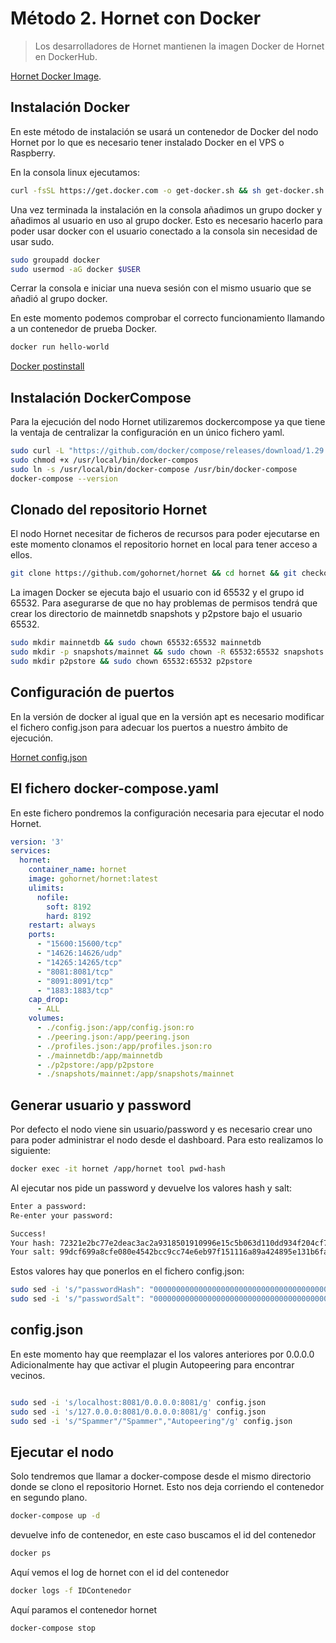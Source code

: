 # Método 2. Hornet con Docker
> Los desarrolladores de Hornet mantienen la imagen Docker de Hornet en DockerHub.

[Hornet Docker Image](https://hub.docker.com/r/gohornet/hornet).

## Instalación Docker

En este método de instalación se usará un contenedor de Docker del nodo Hornet por lo que es necesario tener instalado Docker en el VPS o Raspberry.

En la consola linux ejecutamos:

```sh
curl -fsSL https://get.docker.com -o get-docker.sh && sh get-docker.sh
```
Una vez terminada la instalación en la consola añadimos un grupo docker y añadimos al usuario en uso al grupo docker.
Esto es necesario hacerlo para poder usar docker con el usuario conectado a la consola sin necesidad de usar sudo.

```sh
sudo groupadd docker
sudo usermod -aG docker $USER
```

Cerrar la consola e iniciar una nueva sesión con el mismo usuario que se añadió al grupo docker.

En este momento podemos comprobar el correcto funcionamiento llamando a un contenedor de prueba Docker.

```sh
docker run hello-world
```

[Docker postinstall](https://docs.docker.com/engine/install/linux-postinstall/)

## Instalación DockerCompose

Para la ejecución del nodo Hornet utilizaremos dockercompose ya que tiene la ventaja de centralizar la configuración en un único fichero yaml.

```sh
sudo curl -L "https://github.com/docker/compose/releases/download/1.29.2/docker-compose-$(uname -s)-$(uname -m)" -o /usr/local/bin/docker-compose
sudo chmod +x /usr/local/bin/docker-compos
sudo ln -s /usr/local/bin/docker-compose /usr/bin/docker-compose
docker-compose --version
```

## Clonado del repositorio Hornet

El nodo Hornet necesitar de ficheros de recursos para poder ejecutarse en este momento clonamos el repositorio hornet en local para tener acceso a ellos.

```sh
git clone https://github.com/gohornet/hornet && cd hornet && git checkout mainnet
```

La imagen Docker se ejecuta bajo el usuario con id 65532 y el grupo id 65532. Para asegurarse de que no hay problemas de permisos tendrá que crear los directorio de mainnetdb snapshots y p2pstore bajo el usuario 65532.

```sh
sudo mkdir mainnetdb && sudo chown 65532:65532 mainnetdb
sudo mkdir -p snapshots/mainnet && sudo chown -R 65532:65532 snapshots
sudo mkdir p2pstore && sudo chown 65532:65532 p2pstore
```

## Configuración de puertos

En la versión de docker al igual que en la versión apt es necesario modificar el fichero config.json para adecuar los puertos a nuestro ámbito de ejecución.

[Hornet config.json](http://localhost:8080/guide/hornet/hornet_apt.html#despues-de-instalar)


## El fichero docker-compose.yaml

En este fichero pondremos la configuración necesaria para ejecutar el nodo Hornet.

```yaml
version: '3'
services:
  hornet:
    container_name: hornet
    image: gohornet/hornet:latest
    ulimits:
      nofile:
        soft: 8192
        hard: 8192
    restart: always
    ports:
      - "15600:15600/tcp"
      - "14626:14626/udp"
      - "14265:14265/tcp"
      - "8081:8081/tcp"
      - "8091:8091/tcp"
      - "1883:1883/tcp"
    cap_drop:
      - ALL
    volumes:
      - ./config.json:/app/config.json:ro
      - ./peering.json:/app/peering.json
      - ./profiles.json:/app/profiles.json:ro
      - ./mainnetdb:/app/mainnetdb
      - ./p2pstore:/app/p2pstore
      - ./snapshots/mainnet:/app/snapshots/mainnet

```

## Generar usuario y password

Por defecto el nodo viene sin usuario/password y es necesario crear uno para poder administrar el nodo desde el dashboard. Para esto realizamos lo siguiente:

```sh
docker exec -it hornet /app/hornet tool pwd-hash
```

Al ejecutar nos pide un password y devuelve los valores hash y salt:

```sh
Enter a password:
Re-enter your password:

Success!
Your hash: 72321e2bc77e2deac3ac2a9318501910996e15c5b063d110dd934f204cf72ac0
Your salt: 99dcf699a8cfe080e4542bcc9cc74e6eb97f151116a89a424895e131b6fa8ef0
```

Estos valores hay que ponerlos en el fichero config.json:

```sh
sudo sed -i 's/"passwordHash": "0000000000000000000000000000000000000000000000000000000000000000"/"passwordHash": "72321e2bc77e2deac3ac2a9318501910996e15c5b063d110dd934f204cf72ac0"/g' config.json
sudo sed -i 's/"passwordSalt": "0000000000000000000000000000000000000000000000000000000000000000"/"passwordSalt": "99dcf699a8cfe080e4542bcc9cc74e6eb97f151116a89a424895e131b6fa8ef0"/g' config.json
```

## config.json

En este momento hay que reemplazar el los valores anteriores por 0.0.0.0
Adicionalmente hay que activar el plugin Autopeering para encontrar vecinos.

```sh

sudo sed -i 's/localhost:8081/0.0.0.0:8081/g' config.json
sudo sed -i 's/127.0.0.0:8081/0.0.0.0:8081/g' config.json
sudo sed -i 's/"Spammer"/"Spammer","Autopeering"/g' config.json

```

## Ejecutar el nodo

Solo tendremos que llamar a docker-compose desde el mismo directorio donde se clono el repositorio Hornet.
Esto nos deja corriendo el contenedor en segundo plano.

```sh
docker-compose up -d
```
devuelve info de contenedor, en este caso buscamos el id del contenedor

```sh
docker ps
```

Aquí vemos el log de hornet con el id del contenedor

```sh
docker logs -f IDContenedor
```

Aquí paramos el contenedor hornet

```sh
docker-compose stop
```
